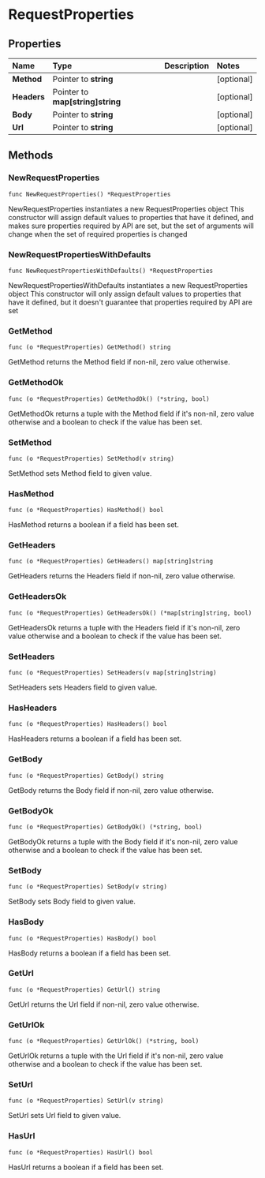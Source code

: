 # RequestProperties

## Properties

| Name | Type | Description | Notes |
| :--- | :--- | :--- | :--- |
| **Method** | Pointer to **string** |  | \[optional\] |
| **Headers** | Pointer to **map\[string\]string** |  | \[optional\] |
| **Body** | Pointer to **string** |  | \[optional\] |
| **Url** | Pointer to **string** |  | \[optional\] |

## Methods

### NewRequestProperties

`func NewRequestProperties() *RequestProperties`

NewRequestProperties instantiates a new RequestProperties object This constructor will assign default values to properties that have it defined, and makes sure properties required by API are set, but the set of arguments will change when the set of required properties is changed

### NewRequestPropertiesWithDefaults

`func NewRequestPropertiesWithDefaults() *RequestProperties`

NewRequestPropertiesWithDefaults instantiates a new RequestProperties object This constructor will only assign default values to properties that have it defined, but it doesn't guarantee that properties required by API are set

### GetMethod

`func (o *RequestProperties) GetMethod() string`

GetMethod returns the Method field if non-nil, zero value otherwise.

### GetMethodOk

`func (o *RequestProperties) GetMethodOk() (*string, bool)`

GetMethodOk returns a tuple with the Method field if it's non-nil, zero value otherwise and a boolean to check if the value has been set.

### SetMethod

`func (o *RequestProperties) SetMethod(v string)`

SetMethod sets Method field to given value.

### HasMethod

`func (o *RequestProperties) HasMethod() bool`

HasMethod returns a boolean if a field has been set.

### GetHeaders

`func (o *RequestProperties) GetHeaders() map[string]string`

GetHeaders returns the Headers field if non-nil, zero value otherwise.

### GetHeadersOk

`func (o *RequestProperties) GetHeadersOk() (*map[string]string, bool)`

GetHeadersOk returns a tuple with the Headers field if it's non-nil, zero value otherwise and a boolean to check if the value has been set.

### SetHeaders

`func (o *RequestProperties) SetHeaders(v map[string]string)`

SetHeaders sets Headers field to given value.

### HasHeaders

`func (o *RequestProperties) HasHeaders() bool`

HasHeaders returns a boolean if a field has been set.

### GetBody

`func (o *RequestProperties) GetBody() string`

GetBody returns the Body field if non-nil, zero value otherwise.

### GetBodyOk

`func (o *RequestProperties) GetBodyOk() (*string, bool)`

GetBodyOk returns a tuple with the Body field if it's non-nil, zero value otherwise and a boolean to check if the value has been set.

### SetBody

`func (o *RequestProperties) SetBody(v string)`

SetBody sets Body field to given value.

### HasBody

`func (o *RequestProperties) HasBody() bool`

HasBody returns a boolean if a field has been set.

### GetUrl

`func (o *RequestProperties) GetUrl() string`

GetUrl returns the Url field if non-nil, zero value otherwise.

### GetUrlOk

`func (o *RequestProperties) GetUrlOk() (*string, bool)`

GetUrlOk returns a tuple with the Url field if it's non-nil, zero value otherwise and a boolean to check if the value has been set.

### SetUrl

`func (o *RequestProperties) SetUrl(v string)`

SetUrl sets Url field to given value.

### HasUrl

`func (o *RequestProperties) HasUrl() bool`

HasUrl returns a boolean if a field has been set.

